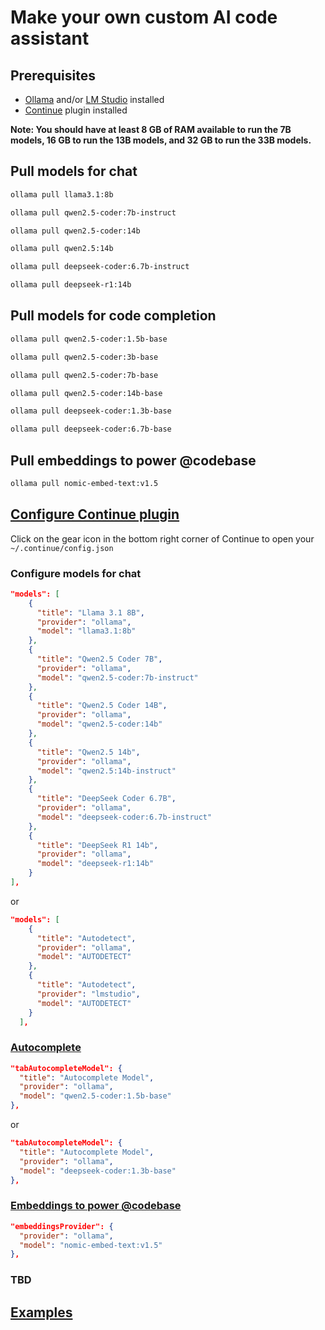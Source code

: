 # Make your own custom AI code assistant

## Prerequisites

* [Ollama](https://ollama.com) and/or [LM Studio](https://lmstudio.ai) installed
* [Continue](https://www.continue.dev) plugin installed

**Note: You should have at least 8 GB of RAM available to run the 7B models,
16 GB to run the 13B models, and 32 GB to run the 33B models.**

## Pull models for chat

```sh
ollama pull llama3.1:8b
```

```sh
ollama pull qwen2.5-coder:7b-instruct
```

```sh
ollama pull qwen2.5-coder:14b
```

```sh
ollama pull qwen2.5:14b
```

```sh
ollama pull deepseek-coder:6.7b-instruct
```

```sh
ollama pull deepseek-r1:14b
```

## Pull models for code completion

```sh
ollama pull qwen2.5-coder:1.5b-base
```

```sh
ollama pull qwen2.5-coder:3b-base
```

```sh
ollama pull qwen2.5-coder:7b-base
```

```sh
ollama pull qwen2.5-coder:14b-base
```

```sh
ollama pull deepseek-coder:1.3b-base
```

```sh
ollama pull deepseek-coder:6.7b-base
```

## Pull embeddings to power @codebase

```sh
ollama pull nomic-embed-text:v1.5
```

## [Configure Continue plugin](https://docs.continue.dev/customize/overview#editing-configjson)

Click on the gear icon in the bottom right corner of Continue to open your `~/.continue/config.json`

### Configure models for chat

```json
"models": [
    {
      "title": "Llama 3.1 8B",
      "provider": "ollama",
      "model": "llama3.1:8b"
    },
    {
      "title": "Qwen2.5 Coder 7B",
      "provider": "ollama",
      "model": "qwen2.5-coder:7b-instruct"
    },
    {
      "title": "Qwen2.5 Coder 14B",
      "provider": "ollama",
      "model": "qwen2.5-coder:14b"
    },
    {
      "title": "Qwen2.5 14b",
      "provider": "ollama",
      "model": "qwen2.5:14b-instruct"
    },
    {
      "title": "DeepSeek Coder 6.7B",
      "provider": "ollama",
      "model": "deepseek-coder:6.7b-instruct"
    },
    {
      "title": "DeepSeek R1 14b",
      "provider": "ollama",
      "model": "deepseek-r1:14b"
    }
],
```
or

```json
"models": [
    {
      "title": "Autodetect",
      "provider": "ollama",
      "model": "AUTODETECT"
    },
    {
      "title": "Autodetect",
      "provider": "lmstudio",
      "model": "AUTODETECT"
    }
  ],
  ```

### [Autocomplete](https://docs.continue.dev/customize/deep-dives/autocomplete#setting-up-with-ollama-default)

```json
"tabAutocompleteModel": {
  "title": "Autocomplete Model",
  "provider": "ollama",
  "model": "qwen2.5-coder:1.5b-base"
},
```

or

```json
"tabAutocompleteModel": {
  "title": "Autocomplete Model",
  "provider": "ollama",
  "model": "deepseek-coder:1.3b-base"
},
```

### [Embeddings to power @codebase](https://docs.continue.dev/customize/model-types/embeddings/)

```json
"embeddingsProvider": {
  "provider": "ollama",
  "model": "nomic-embed-text:v1.5"
},
```


### TBD

## [Examples](https://github.com/drafael/dotfiles/tree/master/.continue)
